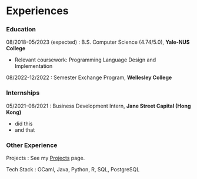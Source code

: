 # Experiences

### Education

08/2018-05/2023 (expected)
: B.S. Computer Science (4.74/5.0), **Yale-NUS College**
 * Relevant coursework: Programming Language Design and Implementation

08/2022-12/2022
: Semester Exchange Program, **Wellesley College**
### Internships
05/2021-08/2021
: Business Development Intern, **Jane Street Capital (Hong Kong)**
 * did this
 * and that

### Other Experience
Projects
: See my [Projects]({{site.baseurl}}/projects.html) page.

Tech Stack
: OCaml, Java, Python, R, SQL, PostgreSQL
